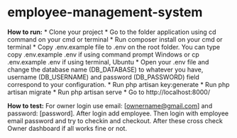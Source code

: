 # employee-management-system

**How to run:**
    * Clone your project
    * Go to the folder application using cd command on your cmd or terminal
    * Run composer install on your cmd or terminal
    * Copy .env.example file to .env on the root folder. You can type copy .env.example .env if using command prompt Windows or cp .env.example .env if using terminal, Ubuntu
    * Open your .env file and change the database name (DB_DATABASE) to whatever you have, username (DB_USERNAME) and password (DB_PASSWORD) field correspond to your configuration.
    * Run php artisan key:generate
    * Run php artisan migrate
    * Run php artisan serve
    * Go to http://localhost:8000/

**How to test:**
For owner login use email: [ownername@gmail.com] and password: [password].
After login add employee. Then login with employee email password and try to checkin and checkout.
After these cross check Owner dashboard if all works fine or not.
